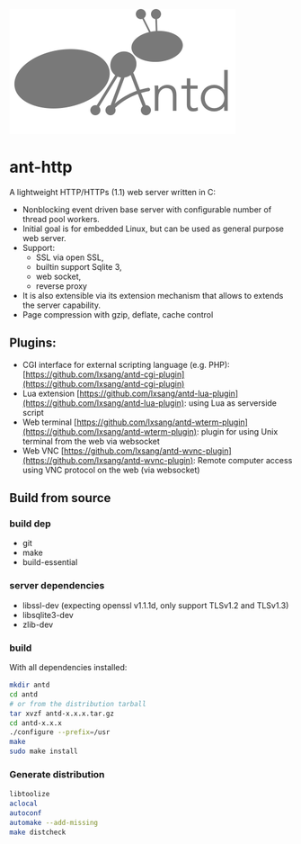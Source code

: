 ![Logo](https://github.com/lxsang/ant-http/raw/master/ant-logo.png)
# ant-http

A lightweight HTTP/HTTPs (1.1) web server written in  C:
- Nonblocking event driven base server with configurable number of thread pool workers.
- Initial goal is for embedded Linux, but can be used as general purpose web server. 
- Support:
  - SSL via open SSL,
  - builtin support Sqlite 3,
  - web socket,
  - reverse proxy
- It is also extensible via its extension mechanism that allows to extends the server capability.
- Page compression with gzip, deflate, cache control

## Plugins:
* CGI interface for external scripting language (e.g. PHP): [https://github.com/lxsang/antd-cgi-plugin](https://github.com/lxsang/antd-cgi-plugin)
* Lua extension [https://github.com/lxsang/antd-lua-plugin](https://github.com/lxsang/antd-lua-plugin): using Lua as serverside script
* Web terminal [https://github.com/lxsang/antd-wterm-plugin](https://github.com/lxsang/antd-wterm-plugin): plugin for using Unix terminal from the web via websocket
* Web VNC [https://github.com/lxsang/antd-wvnc-plugin](https://github.com/lxsang/antd-wvnc-plugin): Remote computer access using VNC protocol on the web (via websocket)

## Build from source
### build dep
* git
* make
* build-essential

### server dependencies
* libssl-dev (expecting openssl v1.1.1d, only support TLSv1.2 and TLSv1.3)
* libsqlite3-dev
* zlib-dev

### build
With all dependencies installed:

```bash
mkdir antd
cd antd
# or from the distribution tarball
tar xvzf antd-x.x.x.tar.gz
cd antd-x.x.x
./configure --prefix=/usr
make
sudo make install
```
### Generate distribution
```sh
libtoolize
aclocal
autoconf
automake --add-missing
make distcheck
``` 

